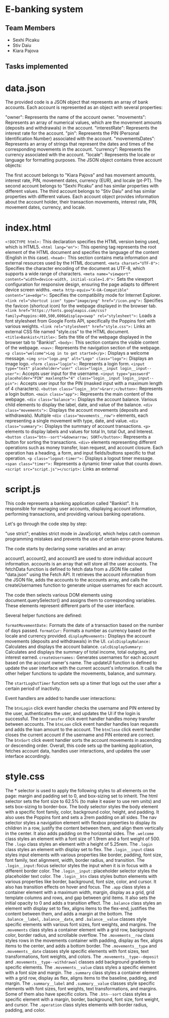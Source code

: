 # E-banking system

## Team Members

* Sexhi Picaku
* Stiv Daiu
* Kiara Pajova


## Tasks implemented

# data.json
The provided code is a JSON object that represents an array of bank accounts. Each account is represented as an object with several properties:

"owner": Represents the name of the account owner.
"movements": Represents an array of numerical values, which are the movement amounts (deposits and withdrawals) in the account.
"interestRate": Represents the interest rate for the account.
"pin": Represents the PIN (Personal Identification Number) associated with the account.
"movementsDates": Represents an array of strings that represent the dates and times of the corresponding movements in the account.
"currency": Represents the currency associated with the account.
"locale": Represents the locale or language for formatting purposes.
The JSON object contains three account objects:

The first account belongs to "Kiara Pajova" and has movement amounts, interest rate, PIN, movement dates, currency (EUR), and locale (pt-PT).
The second account belongs to "Sexhi Picaku" and has similar properties with different values.
The third account belongs to "Stiv Daiu" and has similar properties with different values.
Each account object provides information about the account holder, their transaction movements, interest rate, PIN, movement dates, currency, and locale.



# index.html

`<!DOCTYPE html>:` This declaration specifies the HTML version being used, which is HTML5.
`<html lang="en">:` This opening tag represents the root element of the HTML document and specifies the language of the content (English in this case).
`<head>:` This section contains meta information and external resources used by the HTML document.
`<meta charset="UTF-8">:` Specifies the character encoding of the document as UTF-8, which supports a wide range of characters.
`<meta name="viewport" content="width=device-width, initial-scale=1.0">:` Sets the viewport configuration for responsive design, ensuring the page adapts to different device screen widths.
`<meta http-equiv="X-UA-Compatible" content="ie=edge">:` Specifies the compatibility mode for Internet Explorer.
`<link rel="shortcut icon" type="image/png" href="/icon.png">:` Specifies the favicon (shortcut icon) for the webpage displayed in the browser tab.
`<link href="https://fonts.googleapis.com/css?family=Poppins:400,500,600&display=swap" rel="stylesheet">:` Loads a font stylesheet from Google Fonts API, specifically the Poppins font with various weights.
`<link rel="stylesheet" href="style.css">:` Links an external CSS file named "style.css" to the HTML document.
`<title>Bankist</title>:` Sets the title of the webpage displayed in the browser tab to "Bankist".
`<body>:` This section contains the visible content of the webpage.
`<nav>:` Represents the navigation section of the webpage.
`<p class="welcome">Log in to get started</p>:` Displays a welcome message.
`<img src="logo.png" alt="Logo" class="logo">:` Displays an image logo.
`<form class="login">:` Represents a login form.
`<input type="text" placeholder="user" class="login__input login__input--user">:` Accepts user input for the username.
`<input type="password" placeholder="PIN" maxlength="4" class="login__input login__input--pin">:` Accepts user input for the PIN (masked input with a maximum length of 4 characters).
`<button class="login__btn">&rarr;</button>:` Represents a login button.
`<main class="app">:` Represents the main content of the webpage.
`<div class="balance">:` Displays the account balance.
Various child elements to display the label, date, and value of the balance.
`<div class="movements">:` Displays the account movements (deposits and withdrawals).
Multiple `<div class="movements__row">` elements, each representing a single movement with type, date, and value.
`<div class="summary">:` Displays the summary of account transactions.
`<p>` elements to display labels and values for total In, total Out, and Interest.
`<button class="btn--sort">&downarrow; SORT</button>:` Represents a button for sorting the transactions.
`<div>` elements representing different operations such as money transfer, loan request, and account closure. Each operation has a heading, a form, and input fields/buttons specific to that operation.
`<p class="logout-timer">:` Displays a logout timer message.
`<span class="timer">:` Represents a dynamic timer value that counts down.
`<script src="script.js"></script>:` Links an external
  
  
  
  # script.js
  
  This code represents a banking application called "Bankist". It is responsible for managing user accounts, displaying account information, performing transactions, and providing various banking operations.

Let's go through the code step by step:

"use strict"; enables strict mode in JavaScript, which helps catch common programming mistakes and prevents the use of certain error-prone features.

The code starts by declaring some variables and an array:

account1, account2, and account3 are used to store individual account information.
accounts is an array that will store all the user accounts.
The fetchData function is defined to fetch data from a JSON file called "data.json" using the Fetch API. It retrieves the account information from the JSON file, adds the accounts to the accounts array, and calls the createUsernames function to generate unique usernames for each account.

The code then selects various DOM elements using document.querySelector() and assigns them to corresponding variables. These elements represent different parts of the user interface.

Several helper functions are defined:

`formatMovementDate:` Formats the date of a transaction based on the number of days passed.
`formatCur:` Formats a number as currency based on the locale and currency provided.
`displayMovements:` Displays the account movements (deposits and withdrawals) in the UI.
`calcDisplayBalance:` Calculates and displays the account balance.
`calcDisplaySummary:` Calculates and displays the summary of total income, total outgoing, and interest earned.
`createUsernames:` Generates usernames for each account based on the account owner's name.
The updateUI function is defined to update the user interface with the current account's information. It calls the other helper functions to update the movements, balance, and summary.

The `startLogOutTimer` function sets up a timer that logs out the user after a certain period of inactivity.

Event handlers are added to handle user interactions:

The `btnLogin` click event handler checks the username and PIN entered by the user, authenticates the user, and updates the UI if the login is successful.
The `btnTransfer` click event handler handles money transfer between accounts.
The `btnLoan` click event handler handles loan requests and adds the loan amount to the account.
The `btnClose` click event handler closes the current account if the username and PIN entered are correct.
The `btnSort` click event handler sorts the account movements in ascending or descending order.
Overall, this code sets up the banking application, fetches account data, handles user interactions, and updates the user interface accordingly.
  
  
  
 # style.css
  
  The * selector is used to apply the following styles to all elements on the page: margin and padding set to 0, and box-sizing set to inherit.
The html selector sets the font size to 62.5% (to make it easier to use rem units) and sets box-sizing to border-box.
The body selector styles the body element with a specific font family, color, background color, height, and padding. It also uses the Poppins font and sets a 2rem padding on all sides.
The nav selector styles a navigation element with flexbox properties to display its children in a row, justify the content between them, and align them vertically in the center. It also adds padding on the horizontal sides.
The `.welcome` class styles an element with a font size of 1.9rem and a font weight of 500.
The `.logo` class styles an element with a height of 5.25rem.
The `.login` class styles an element with display set to flex.
The `.login__input` class styles input elements with various properties like border, padding, font size, font family, text alignment, width, border radius, and transition.
The `.login__input:`focus selector styles the input when it is in focus with a different border color.
The `.login__input:`:placeholder selector styles the placeholder text color.
The `.login__btn` class styles button elements with various properties like border, background, font size, color, and cursor. It also has transition effects on hover and focus.
The `.app` class styles a container element with a maximum width, margin, display as a grid, grid template columns and rows, and gap between grid items. It also sets the initial opacity to 0 and adds a transition effect.
The `.balance` class styles an element with display set to flex, aligns items to the flex-end, justifies the content between them, and adds a margin at the bottom.
The `.balance__label`, `.balance__date`, and `.balance__value` classes style specific elements with various font sizes, font weights, and margins.
The `.movements` class styles a container element with a grid row, background color, border radius, and scrollable overflow.
The `.movements__row` class styles rows in the movements container with padding, display as flex, aligns items to the center, and adds a bottom border.
The `.movements__type` and `.movements__date` classes style specific elements with font sizes, text transformations, font weights, and colors.
The `.movements__type--deposit` and `.movements__type--withdrawal` classes add background gradients to specific elements.
The `.movements__value` class styles a specific element with a font size and margin.
The `.summary` class styles a container element with a grid row, display as flex, aligns items to the baseline, padding, and margin.
The `.summary__label` and `.summary__value` classes style specific elements with font sizes, font weights, text transformations, and margins. Some of them also have specific colors.
The `.btn--sort` class styles a specific element with a margin, border, background, font size, font weight, and cursor.
The `.operation` class styles elements with border radius, padding, and color.

  
  
  






